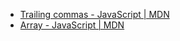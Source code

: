 - [Trailing commas - JavaScript | MDN](https://developer.mozilla.org/en-US/docs/Web/JavaScript/Reference/Trailing_commas)
- [Array - JavaScript | MDN](https://developer.mozilla.org/en-US/docs/Web/JavaScript/Reference/Global_Objects/Array#array_methods_and_empty_slots)
